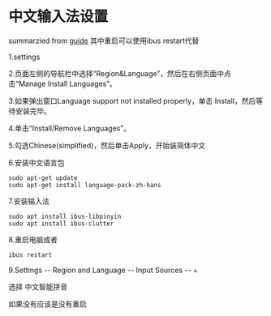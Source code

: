 # 中文输入法设置
summarzied from [guide](https://blog.csdn.net/qq_29750461/article/details/128347231)
其中重启可以使用ibus restart代替

1.settings

2.页面左侧的导航栏中选择“Region&Language”，然后在右侧页面中点击“Manage Install Languages”。

3.如果弹出窗口Language support not installed properly，单击 Install，然后等待安装完毕。

4.单击“Install/Remove Languages”。

5.勾选Chinese(simplified)，然后单击Apply，开始装简体中文

6.安装中文语言包

```
sudo apt-get update 
sudo apt-get install language-pack-zh-hans
```

7.安装输入法
```
sudo apt install ibus-libpinyin
sudo apt install ibus-clutter
```

8.重启电脑或者
```
ibus restart
```

9.Settings -- Region and Language -- Input Sources  --  +

选择 中文智能拼音

如果没有应该是没有重启
